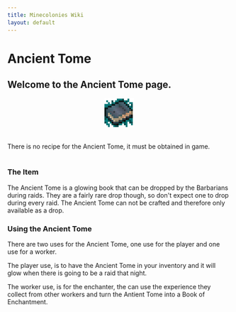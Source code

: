 ```yaml
---
title: Minecolonies Wiki
layout: default
---
```

# Ancient Tome 

## Welcome to the Ancient Tome page. 

<p style="text-align:center;"><img src="../../assets/images/icons/minecolonies/ancienttome.png" alt="Ancient Tome"></p>
<br>

<div class="infobox box text-center">
    There is no recipe for the Ancient Tome, it must be obtained in game.
</div>
<br>

### The Item

The Ancient Tome is a glowing book that can be dropped by the Barbarians during raids. They are a fairly rare drop though, so don't expect one to drop during every raid. The Ancient Tome can not be crafted and therefore only available as a drop. 
<br>

### Using the Ancient Tome

There are two uses for the Ancient Tome, one use for the player and one use for a worker.

The player use, is to have the Ancient Tome in your inventory and it will glow when there is going to be a raid that night.

The worker use, is for the enchanter, the can use the experience they collect from other workers and turn the Antient Tome into a Book of Enchantment. 

